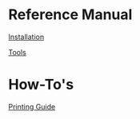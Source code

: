 Reference Manual
================
[Installation](./reference/Install.md)

[Tools](./reference/Tools.md)

How-To's
========
[Printing Guide](./howto/PrintingGuide.md)
